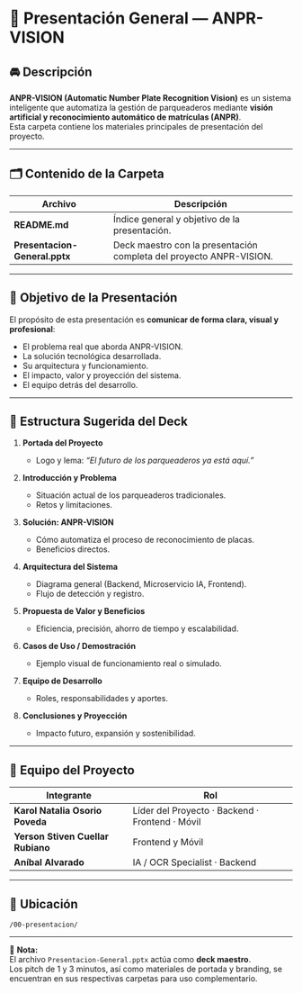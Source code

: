 # 🧾 Presentación General — ANPR-VISION

## 🚘 Descripción
**ANPR-VISION (Automatic Number Plate Recognition Vision)** es un sistema inteligente que automatiza la gestión de parqueaderos mediante **visión artificial y reconocimiento automático de matrículas (ANPR)**.  
Esta carpeta contiene los materiales principales de presentación del proyecto.

---

## 🗂️ Contenido de la Carpeta

| Archivo | Descripción |
|----------|--------------|
| **README.md** | Índice general y objetivo de la presentación. |
| **Presentacion-General.pptx** | Deck maestro con la presentación completa del proyecto ANPR-VISION. |

---

## 🎯 Objetivo de la Presentación
El propósito de esta presentación es **comunicar de forma clara, visual y profesional**:
- El problema real que aborda ANPR-VISION.  
- La solución tecnológica desarrollada.  
- Su arquitectura y funcionamiento.  
- El impacto, valor y proyección del sistema.  
- El equipo detrás del desarrollo.

---

## 🧩 Estructura Sugerida del Deck

1. **Portada del Proyecto**  
   - Logo y lema: *“El futuro de los parqueaderos ya está aquí.”*

2. **Introducción y Problema**  
   - Situación actual de los parqueaderos tradicionales.  
   - Retos y limitaciones.

3. **Solución: ANPR-VISION**  
   - Cómo automatiza el proceso de reconocimiento de placas.  
   - Beneficios directos.

4. **Arquitectura del Sistema**  
   - Diagrama general (Backend, Microservicio IA, Frontend).  
   - Flujo de detección y registro.

5. **Propuesta de Valor y Beneficios**  
   - Eficiencia, precisión, ahorro de tiempo y escalabilidad.

6. **Casos de Uso / Demostración**  
   - Ejemplo visual de funcionamiento real o simulado.

7. **Equipo de Desarrollo**  
   - Roles, responsabilidades y aportes.

8. **Conclusiones y Proyección**  
   - Impacto futuro, expansión y sostenibilidad.

---

## 👥 Equipo del Proyecto

| Integrante | Rol |
|-------------|-----|
| **Karol Natalia Osorio Poveda** | Líder del Proyecto · Backend · Frontend · Móvil |
| **Yerson Stiven Cuellar Rubiano** | Frontend y Móvil |
| **Aníbal Alvarado** | IA / OCR Specialist · Backend |

---

## 📍 Ubicación
`/00-presentacion/`

---

📌 **Nota:**  
El archivo `Presentacion-General.pptx` actúa como **deck maestro**.  
Los pitch de 1 y 3 minutos, así como materiales de portada y branding, se encuentran en sus respectivas carpetas para uso complementario.
